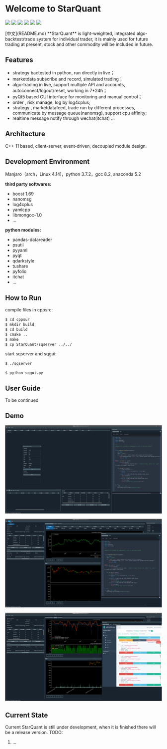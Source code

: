 Welcome to StarQuant
==================

<p align="left">
   <img src ="https://img.shields.io/badge/language-c%2B%2B%7Cpython-orange.svg"/>
   <img src ="https://img.shields.io/badge/c%2B%2B-%3E11-blue.svg"/>
    <img src ="https://img.shields.io/badge/python-3.7-blue.svg" />
    <img src ="https://img.shields.io/badge/platform-linux%7Cwindows-brightgreen.svg"/>
    <img src ="https://img.shields.io/badge/build-passing-green.svg" />
    <img src ="https://img.shields.io/badge/license-MIT-blue.svg"/>
</p>
[中文](README.md) 
**StarQuant** is light-weighted, integrated algo-backtest/trade system for individual trader, it is mainly used for future trading at present, stock and other commodity will be included in future.

## Features
* strategy bactested in python, run directly in live；
* marketdata subscribe and record, simulated trading；
* algo-trading in live, support multiple API and accounts, autoconnect/logout/reset, working in 7*24h；
* pyQt5 based GUI interface for monitoring and manual control；
* order , risk manage, log by log4cplus;
* strategy , marketdatafeed, trade run by different processes, communicate by message queue(nanomsg), support cpu affinity;
* realtime message notify through wechat(itchat) ...
 
## Architecture
 
C++ 11 based, client-server, event-driven, decoupled module design.




## Development Environment

Manjaro（arch，Linux 4.14)，python 3.7.2，gcc 8.2, anaconda 5.2

**third party softwares:**

* boost 1.69
* nanomsg
* log4cplus
* yamlcpp
* libmongoc-1.0
* ...

**python modules:**

* pandas-datareader
* psutil
* pyyaml
* pyqt
* qdarkstyle
* tushare
* pyfolio
* itchat
* ...


## How to Run


compile files in cppsrc:

```
$ cd cppsur
$ mkdir build
$ cd build
$ cmake ..
$ make
$ cp StarQuant/sqserver ../../
```
start sqserver and sqgui:
```
$ ./sqserver

```
```
$ python sqgui.py
```


## User Guide

To be continued

 
## Demo

![ ](demos/live2.png  "trade mode")

![](demos/bt.png  "backtest mode")

![ ](demos/bt3.png  "backtest results ")


## Current State

Current StarQuant is still under development, when it is finished there will be a release version.
TODO:
1. ...



